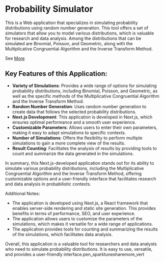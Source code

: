 # Probability Simulator

This is a Web application that specializes in simulating probability distributions using random number generation. This tool offers a set of simulators that allow you to model various distributions, which is valuable for research and data analysis. Among the distributions that can be simulated are Binomial, Poisson, and Geometric, along with the Multiplicative Congruential Algorithm and the Inverse Transform Method.

See [More](https://portfolio.71walceli.beauty/?page_id=1517)

## Key Features of this Application:
- **Variety of Simulations**: Provides a wide range of options for simulating probability distributions, including Binomial, Poisson, and Geometric, as well as the specific methods of the Multiplicative Congruential Algorithm and the Inverse Transform Method.
- **Random Number Generation**: Uses random number generation to create data that follows the selected probability distributions.
- **Next.js Development**: This application is developed in Next.js, which ensures optimal performance and a smooth user experience.
- **Customizable Parameters**: Allows users to enter their own parameters, making it easy to adapt simulations to specific contexts.
- **Number of Simulations**: Offers the flexibility to perform multiple simulations to gain a more complete view of the results.
- **Result Counting**: Facilitates the analysis of results by providing tools to count and summarize the data generated in the simulations.

In summary, this Next.js-developed application stands out for its ability to simulate various probability distributions, including the Multiplicative Congruential Algorithm and the Inverse Transform Method, offering customizable options and a user-friendly interface that facilitates research and data analysis in probabilistic contexts.

Additional Notes:
- The application is developed using Next.js, a React framework that enables server-side rendering and static site generation. This provides benefits in terms of performance, SEO, and user experience.
- The application allows users to customize the parameters of the simulations, which makes it versatile for a wide range of applications.
- The application provides tools for counting and summarizing the results of the simulations, which facilitates data analysis.

Overall, this application is a valuable tool for researchers and data analysts who need to simulate probability distributions. It is easy to use, versatile, and provides a user-friendly interface.pen_sparktunesharemore_vert


